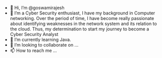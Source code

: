 - 👋 Hi, I’m @goswamirajesh
- 👀 I’m a Cyber Security enthusiast, I have my background in Computer networking. Over the period of time, I have become really passionate about identifying weaknesses in the network system and its relation to the cloud. Thus, my determination to start my journey to become a Cyber Security Analyst
- 🌱 I’m currently learning Java.
- 💞️ I’m looking to collaborate on ...
- 📫 How to reach me ...

<!---
goswamirajesh/goswamirajesh is a ✨ special ✨ repository because its `README.md` (this file) appears on your GitHub profile.
You can click the Preview link to take a look at your changes.
--->
